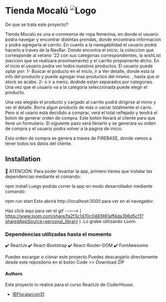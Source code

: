 # Tienda Mocalú ![Logo](https://logo.png)

De que se trata este proyecto?

Tienda Mocalú es una e-commerce de ropa femenina, en donde el usuario podra navegar y encontrar distintas prendas, donde encontrara informacion y podra agregarla al carrito.
En cuanto a la navegabilidad el usuario podrá hacerlo a traves de la NavBar. Donde encontra el inicio, la coleccion que corresponde al verano '22 con sus categorias correspondientes, la wishList (seccion que se realizara proximamente)
y el carrito propiamente dicho.
En el incio el usuario podra ver todos nuestros productos.
El usuario puede optar por:
1- Buscar el poducto en el inicio, ir a Ver detalle, donde esta la info del producto y puede agregar mas productos del mismo.
, hasta que el stock se acabe.
2- o ir a menú, dodnde estan separados por categorias. Una vez que el usuario va a la categoria seleccionada puede elegir el producto.

Una vez elegido el producto y cargado  al carrito podrá dirigirse al mimo y ver el detalle. Borra algun producto de más o vaciar totalmente el carro.  
Pero si el usario esta decidido a comprar, verá el total reflejado y tendrá el boton de generar orden de compra.
Este botón llevará al cliente para que llene un formulario. El siguiente paso será llenarlo y se generara su orden de compra y el usuario podra volver a la pagina de inicio.

Esta orden de compra se genera a traves de FIREBASE, donde vamos a tener todos los datos del cliente.

## Installation


🚨 ATENCIÓN:
Para poder levantar la app, primero tienes que instalar las dependencias mediante el comando:

npm install
Luego podrás correr la app en modo desarrollador mediante comando:

npm run start
Esto abrirá http://localhost:3000 para ver en el navegador.

    


Haz click aqui para ver el gif ----> ( https://www.loom.com/share/fa2f3c1d70c0481981aff4da396d5c11?sharedAppSource=personal_library ) .Lo grabe utilizando Loom.

### Dependencias utilizadas hasta el momento

 ✔️ ReactJs 
 ✔️ React-Bootstrap 
 ✔️ React-Router-DOM 
 ✔️ FontAwesome  


Puedes escargar o clonar este proyecto
Puedes descargarlo directamente desde este repositorio en el botón Code >> Download ZIP 

#### Authors
Este proyecto lo realice para el curso ReactJs de CoderHouse. 
- [@Floralarcon31
](https://github.com/Floralarcon31)
